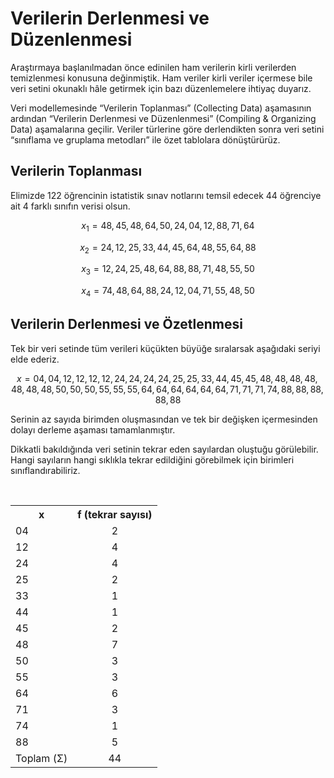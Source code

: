 # Verilerin Derlenmesi ve Düzenlenmesi

Araştırmaya başlanılmadan önce edinilen ham verilerin kirli verilerden temizlenmesi konusuna değinmiştik. Ham veriler kirli veriler içermese bile veri setini okunaklı hâle getirmek için bazı düzenlemelere ihtiyaç duyarız.

Veri modellemesinde “Verilerin Toplanması” (Collecting Data) aşamasının ardından “Verilerin Derlenmesi ve Düzenlenmesi” (Compiling & Organizing Data) aşamalarına geçilir. Veriler türlerine göre derlendikten sonra veri setini “sınıflama ve gruplama metodları” ile özet tablolara dönüştürürüz.

## Verilerin Toplanması

Elimizde 122 öğrencinin istatistik sınav notlarını temsil edecek 44 öğrenciye ait 4 farklı sınıfın verisi olsun.

$$ x_1 = 48, 45, 48, 64, 50, 24, 04, 12, 88, 71, 64 $$

$$ x_2 = 24, 12, 25, 33, 44, 45, 64, 48, 55, 64, 88 $$

$$ x_3 = 12, 24, 25, 48, 64, 88, 88, 71, 48, 55, 50 $$

$$ x_4 = 74, 48, 64, 88, 24, 12, 04, 71, 55, 48, 50 $$

## Verilerin Derlenmesi ve Özetlenmesi

Tek bir veri setinde tüm verileri küçükten büyüğe sıralarsak aşağıdaki seriyi elde ederiz.

$$ x = 04, 04, 12, 12, 12, 12, 24, 24, 24, 24, 25, 25, 33, 44, 45, 45, 48, 48, 48, 48, 48, 48, 48, 50, 50, 50, 55, 55, 55, 64, 64, 64, 64, 64, 64, 71, 71, 71, 74, 88, 88, 88, 88, 88 $$

Serinin az sayıda birimden oluşmasından ve tek bir değişken içermesinden dolayı derleme aşaması tamamlanmıştır.

Dikkatli bakıldığında veri setinin tekrar eden sayılardan oluştuğu görülebilir. Hangi sayıların hangi sıklıkla tekrar edildiğini görebilmek için birimleri sınıflandırabiliriz.

<br>

<table align="center">
  <tr>
    <th>x</th>
    <th>f (tekrar sayısı)</th>
  </tr>
  <tr>
    <td>04</td>
    <td align="center">2</td>
  </tr>
  <tr>
    <td>12</td>
    <td align="center">4</td>
  </tr>
  <tr>
    <td>24</td>
    <td align="center">4</td>
  </tr>
  <tr>
    <td>25</td>
    <td align="center">2</td>
  </tr>
  <tr>
    <td>33</td>
    <td align="center">1</td>
  </tr>
  <tr>
    <td>44</td>
    <td align="center">1</td>
  </tr>
  <tr>
    <td>45</td>
    <td align="center">2</td>
  </tr>
  <tr>
    <td>48</td>
    <td align="center">7</td>
  </tr>
  <tr>
    <td>50</td>
    <td align="center">3</td>
  </tr>
  <tr>
    <td>55</td>
    <td align="center">3</td>
  </tr>
  <tr>
    <td>64</td>
    <td align="center">6</td>
  </tr>
  <tr>
    <td>71</td>
    <td align="center">3</td>
  </tr>
  <tr>
    <td>74</td>
    <td align="center">1</td>
  </tr>
  <tr>
    <td>88</td>
    <td align="center">5</td>
  </tr>
  <tr>
    <td>Toplam (Σ)</td>
    <td align="center">44</td>
  </tr>
</table>
